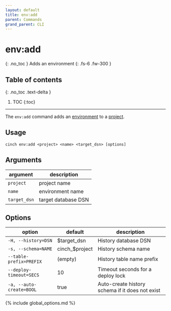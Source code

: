```yaml
---
layout: default
title: env:add
parent: Commands
grand_parent: CLI
---
```


# env:add
{: .no_toc }
Adds an environment
{: .fs-6 .fw-300 }

## Table of contents
{: .no_toc .text-delta }

1. TOC
{:toc}
----

The `env:add` command adds an [environment](/concepts/environment.html) to a [project](/concepts/project.html).

## Usage
```text
cinch env:add <project> <name> <target_dsn> [options]
```

## Arguments

| argument     | description         |
|--------------|---------------------|
| `project`    | project name        |
| `name`       | environment name    |
| `target_dsn` | target database DSN |

## Options

| option                   | default        | description                                     |
|--------------------------|----------------|-------------------------------------------------|
| `-H, --history=DSN`      | $target_dsn    | History database DSN                            |
| `-s, --schema=NAME`      | cinch_$project | History schema name                             |
| `--table-prefix=PREFIX`  | (empty)        | History table name prefix                       |
| `--deploy-timeout=SECS`  | 10             | Timeout seconds for a deploy lock               |
| `-a, --auto-create=BOOL` | true           | Auto-create history schema if it does not exist |
{% include global_options.md %}